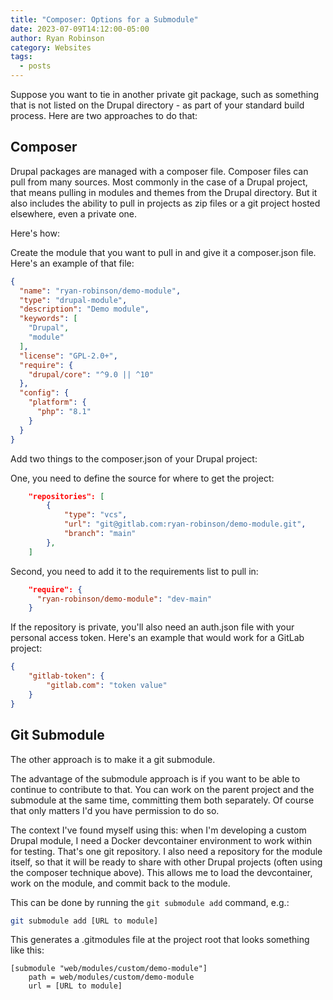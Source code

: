 ```yaml
---
title: "Composer: Options for a Submodule"
date: 2023-07-09T14:12:00-05:00
author: Ryan Robinson
category: Websites
tags:
  - posts
---
```


Suppose you want to tie in another private git package, such as something that is not listed on the Drupal directory - as part of your standard build process. Here are two approaches to do that:

## Composer

Drupal packages are managed with a composer file. Composer files can pull from many sources. Most commonly in the case of a Drupal project, that means pulling in modules and themes from the Drupal directory. But it also includes the ability to pull in projects as zip files or a git project hosted elsewhere, even a private one.

Here's how:

Create the module that you want to pull in and give it a composer.json file. Here's an example of that file:

```json
{
  "name": "ryan-robinson/demo-module",
  "type": "drupal-module",
  "description": "Demo module",
  "keywords": [
    "Drupal",
    "module"
  ],
  "license": "GPL-2.0+",
  "require": {
    "drupal/core": "^9.0 || ^10"
  },
  "config": {
    "platform": {
      "php": "8.1"
    }
  }
}
```

Add two things to the composer.json of your Drupal project:

One, you need to define the source for where to get the project:

```json
    "repositories": [
        {
            "type": "vcs",
            "url": "git@gitlab.com:ryan-robinson/demo-module.git",
            "branch": "main"
        },
    ]
```

Second, you need to add it to the requirements list to pull in:

```json
    "require": {
      "ryan-robinson/demo-module": "dev-main"
    }
```

If the repository is private, you'll also need an auth.json file with your personal access token. Here's an example that would work for a GitLab project:

```json
{
    "gitlab-token": {
        "gitlab.com": "token value"
    }
}
```

## Git Submodule

The other approach is to make it a git submodule.

The advantage of the submodule approach is if you want to be able to continue to contribute to that. You can work on the parent project and the submodule at the same time, committing them both separately. Of course that only matters I'd you have permission to do so.

The context I've found myself using this: when I'm developing a custom Drupal module, I need a Docker devcontainer environment to work within for testing. That's one git repository. I also need a repository for the module itself, so that it will be ready to share with other Drupal projects (often using the composer technique above). This allows me to load the devcontainer, work on the module, and commit back to the module.

This can be done by running the `git submodule add` command, e.g.:

```bash
git submodule add [URL to module]
```

This generates a .gitmodules file at the project root that looks something like this:

```gitmodule
[submodule "web/modules/custom/demo-module"]
	path = web/modules/custom/demo-module
	url = [URL to module]
```

